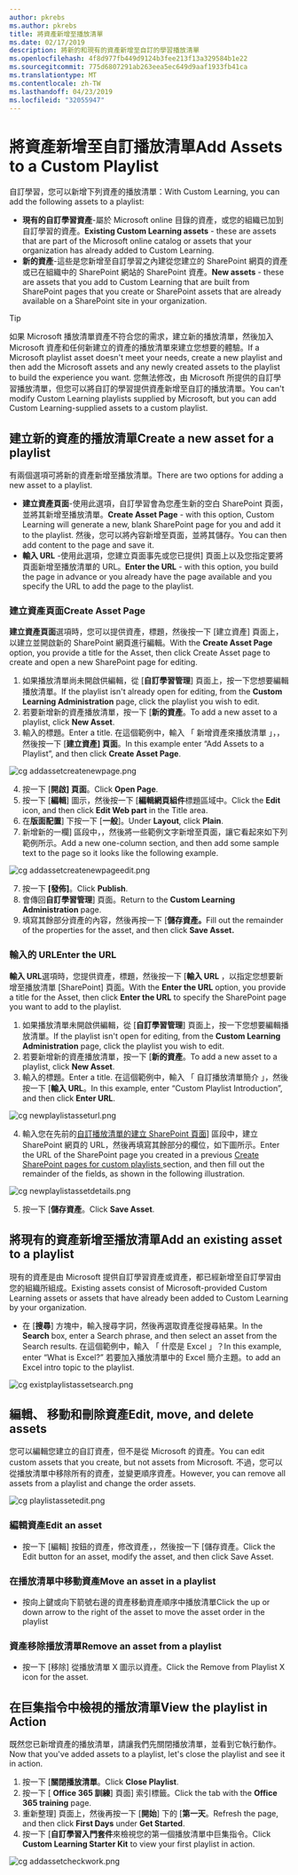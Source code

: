 ```yaml
---
author: pkrebs
ms.author: pkrebs
title: 將資產新增至播放清單
ms.date: 02/17/2019
description: 將新的和現有的資產新增至自訂的學習播放清單
ms.openlocfilehash: 4f8d977fb449d9124b3fee213f13a329584b1e22
ms.sourcegitcommit: 775d6807291ab263eea5ec649d9aaf1933fb41ca
ms.translationtype: MT
ms.contentlocale: zh-TW
ms.lasthandoff: 04/23/2019
ms.locfileid: "32055947"
---
```

# <a name="add-assets-to-a-custom-playlist"></a><span data-ttu-id="f6258-103">將資產新增至自訂播放清單</span><span class="sxs-lookup"><span data-stu-id="f6258-103">Add Assets to a Custom Playlist</span></span>

<span data-ttu-id="f6258-104">自訂學習，您可以新增下列資產的播放清單：</span><span class="sxs-lookup"><span data-stu-id="f6258-104">With Custom Learning, you can add the following assets to a playlist:</span></span>

- <span data-ttu-id="f6258-105">**現有的自訂學習資產**-屬於 Microsoft online 目錄的資產，或您的組織已加到自訂學習的資產。</span><span class="sxs-lookup"><span data-stu-id="f6258-105">**Existing Custom Learning assets** - these are assets that are part of the Microsoft online catalog or assets that your organization has already added to Custom Learning.</span></span>
- <span data-ttu-id="f6258-106">**新的資產**-這些是您新增至自訂學習之內建從您建立的 SharePoint 網頁的資產或已在組織中的 SharePoint 網站的 SharePoint 資產。</span><span class="sxs-lookup"><span data-stu-id="f6258-106">**New assets** - these are assets that you add to Custom Learning that are built from SharePoint pages that you create or SharePoint assets that are already available on a SharePoint site in your organization.</span></span> 

> [!TIP]
> <span data-ttu-id="f6258-107">如果 Microsoft 播放清單資產不符合您的需求，建立新的播放清單，然後加入 Microsoft 資產和任何新建立的資產的播放清單來建立您想要的體驗。</span><span class="sxs-lookup"><span data-stu-id="f6258-107">If a Microsoft playlist asset doesn't meet your needs, create a new playlist and then add the Microsoft assets and any newly created assets to the playlist to build the experience you want.</span></span> <span data-ttu-id="f6258-108">您無法修改，由 Microsoft 所提供的自訂學習播放清單，但您可以將自訂的學習提供資產新增至自訂的播放清單。</span><span class="sxs-lookup"><span data-stu-id="f6258-108">You can't modify Custom Learning playlists supplied by Microsoft, but you can add Custom Learning-supplied assets to a custom playlist.</span></span>   

## <a name="create-a-new-asset-for-a-playlist"></a><span data-ttu-id="f6258-109">建立新的資產的播放清單</span><span class="sxs-lookup"><span data-stu-id="f6258-109">Create a new asset for a playlist</span></span>

<span data-ttu-id="f6258-110">有兩個選項可將新的資產新增至播放清單。</span><span class="sxs-lookup"><span data-stu-id="f6258-110">There are two options for adding a new asset to a playlist.</span></span>

- <span data-ttu-id="f6258-111">**建立資產頁面**-使用此選項，自訂學習會為您產生新的空白 SharePoint 頁面，並將其新增至播放清單。</span><span class="sxs-lookup"><span data-stu-id="f6258-111">**Create Asset Page** - with this option, Custom Learning will generate a new,  blank SharePoint page for you and add it to the playlist.</span></span> <span data-ttu-id="f6258-112">然後，您可以將內容新增至頁面，並將其儲存。</span><span class="sxs-lookup"><span data-stu-id="f6258-112">You can then add content to the page and save it.</span></span>  
- <span data-ttu-id="f6258-113">**輸入 URL** -使用此選項，您建立頁面事先或您已提供] 頁面上以及您指定要將頁面新增至播放清單的 URL。</span><span class="sxs-lookup"><span data-stu-id="f6258-113">**Enter the URL** - with this option, you build the page in advance or you already have the page available and you specify the URL to add the page to the playlist.</span></span>

### <a name="create-asset-page"></a><span data-ttu-id="f6258-114">建立資產頁面</span><span class="sxs-lookup"><span data-stu-id="f6258-114">Create Asset Page</span></span> 
<span data-ttu-id="f6258-115">**建立資產頁面**選項時，您可以提供資產，標題，然後按一下 [建立資產] 頁面上，以建立並開啟新的 SharePoint 網頁進行編輯。</span><span class="sxs-lookup"><span data-stu-id="f6258-115">With the **Create Asset Page** option, you provide a title for the Asset, then click Create Asset page to create and open a new SharePoint page for editing.</span></span> 

1.  <span data-ttu-id="f6258-116">如果播放清單尚未開啟供編輯，從 [**自訂學習管理**] 頁面上，按一下您想要編輯播放清單。</span><span class="sxs-lookup"><span data-stu-id="f6258-116">If the playlist isn't already open for editing, from the **Custom Learning Administration** page, click the playlist you wish to edit.</span></span> 
2. <span data-ttu-id="f6258-117">若要新增新的資產播放清單，按一下 [**新的資產**。</span><span class="sxs-lookup"><span data-stu-id="f6258-117">To add a new asset to a playlist, click **New Asset**.</span></span> 
3. <span data-ttu-id="f6258-118">輸入的標題。</span><span class="sxs-lookup"><span data-stu-id="f6258-118">Enter a title.</span></span> <span data-ttu-id="f6258-119">在這個範例中，輸入 「 新增資產來播放清單 」，，然後按一下 [**建立資產] 頁面**。</span><span class="sxs-lookup"><span data-stu-id="f6258-119">In this example enter “Add Assets to a Playlist”, and then click **Create Asset Page**.</span></span>

![cg addassetcreatenewpage.png](media/cg-addassetcreatenewpage.png)

4. <span data-ttu-id="f6258-121">按一下 [**開啟] 頁面**。</span><span class="sxs-lookup"><span data-stu-id="f6258-121">Click **Open Page**.</span></span>
5. <span data-ttu-id="f6258-122">按一下 [**編輯**] 圖示，然後按一下 [**編輯網頁組件**標題區域中。</span><span class="sxs-lookup"><span data-stu-id="f6258-122">Click the **Edit** icon, and then click **Edit Web part** in the Title area.</span></span>
6. <span data-ttu-id="f6258-123">在**版面配置**] 下按一下 [**一般**]。</span><span class="sxs-lookup"><span data-stu-id="f6258-123">Under **Layout**, click **Plain**.</span></span> 
7. <span data-ttu-id="f6258-124">新增新的一欄] 區段中，，然後將一些範例文字新增至頁面，讓它看起來如下列範例所示。</span><span class="sxs-lookup"><span data-stu-id="f6258-124">Add a new one-column section, and then add some sample text to the page so it looks like the following example.</span></span> 

![cg addassetcreatenewpageedit.png](media/cg-addassetcreatenewpageedit.png)

7. <span data-ttu-id="f6258-126">按一下 **[發佈]**。</span><span class="sxs-lookup"><span data-stu-id="f6258-126">Click **Publish**.</span></span>
8. <span data-ttu-id="f6258-127">會傳回**自訂學習管理**] 頁面。</span><span class="sxs-lookup"><span data-stu-id="f6258-127">Return to the **Custom Learning Administration** page.</span></span> 
9. <span data-ttu-id="f6258-128">填寫其餘部分資產的內容，然後再按一下 [**儲存資產。**</span><span class="sxs-lookup"><span data-stu-id="f6258-128">Fill out the remainder of the properties for the asset, and then click **Save Asset.**</span></span>

### <a name="enter-the-url"></a><span data-ttu-id="f6258-129">輸入的 URL</span><span class="sxs-lookup"><span data-stu-id="f6258-129">Enter the URL</span></span>
<span data-ttu-id="f6258-130">**輸入 URL**選項時，您提供資產，標題，然後按一下 [**輸入 URL** ，以指定您想要新增至播放清單 [SharePoint] 頁面。</span><span class="sxs-lookup"><span data-stu-id="f6258-130">With the **Enter the URL** option, you provide a title for the Asset, then click **Enter the URL** to specify the SharePoint page you want to add to the playlist.</span></span> 

1.  <span data-ttu-id="f6258-131">如果播放清單未開啟供編輯，從 [**自訂學習管理**] 頁面上，按一下您想要編輯播放清單。</span><span class="sxs-lookup"><span data-stu-id="f6258-131">If the playlist isn't open for editing, from the **Custom Learning Administration** page, click the playlist you wish to edit.</span></span> 
2. <span data-ttu-id="f6258-132">若要新增新的資產播放清單，按一下 [**新的資產**。</span><span class="sxs-lookup"><span data-stu-id="f6258-132">To add a new asset to a playlist, click **New Asset**.</span></span> 
3. <span data-ttu-id="f6258-133">輸入的標題。</span><span class="sxs-lookup"><span data-stu-id="f6258-133">Enter a title.</span></span> <span data-ttu-id="f6258-134">在這個範例中，輸入 「 自訂播放清單簡介 」，然後按一下 [**輸入 URL**。</span><span class="sxs-lookup"><span data-stu-id="f6258-134">In this example, enter “Custom Playlist Introduction”, and then click **Enter URL**.</span></span> 

![cg newplaylistasseturl.png](media/cg-newplaylistasseturl.png)

4. <span data-ttu-id="f6258-136">輸入您在先前的[自訂播放清單的建立 SharePoint 頁面](custom_createnewpage.md)] 區段中，建立 SharePoint 網頁的 URL，然後再填寫其餘部分的欄位，如下圖所示。</span><span class="sxs-lookup"><span data-stu-id="f6258-136">Enter the URL of the SharePoint page you created in a previous [Create SharePoint pages for custom playlists ](custom_createnewpage.md) section, and then fill out the remainder of the fields, as shown in the following illustration.</span></span>

![cg newplaylistassetdetails.png](media/cg-newplaylistassetdetails.png)

5. <span data-ttu-id="f6258-138">按一下 [**儲存資產**。</span><span class="sxs-lookup"><span data-stu-id="f6258-138">Click **Save Asset**.</span></span> 

## <a name="add-an-existing-asset-to-a-playlist"></a><span data-ttu-id="f6258-139">將現有的資產新增至播放清單</span><span class="sxs-lookup"><span data-stu-id="f6258-139">Add an existing asset to a playlist</span></span>

<span data-ttu-id="f6258-140">現有的資產是由 Microsoft 提供自訂學習資產或資產，都已經新增至自訂學習由您的組織所組成。</span><span class="sxs-lookup"><span data-stu-id="f6258-140">Existing assets consist of Microsoft-provided Custom Learning assets or assets that have already been added to Custom Learning by your organization.</span></span> 

- <span data-ttu-id="f6258-141">在 [**搜尋**] 方塊中，輸入搜尋字詞，然後再選取資產從搜尋結果。</span><span class="sxs-lookup"><span data-stu-id="f6258-141">In the **Search** box, enter a Search phrase, and then select an asset from the Search results.</span></span> <span data-ttu-id="f6258-142">在這個範例中，輸入 「 什麼是 Excel 」？</span><span class="sxs-lookup"><span data-stu-id="f6258-142">In this example, enter “What is Excel?”</span></span> <span data-ttu-id="f6258-143">若要加入播放清單中的 Excel 簡介主題。</span><span class="sxs-lookup"><span data-stu-id="f6258-143">to add an Excel intro topic to the playlist.</span></span>

![cg existplaylistassetsearch.png](media/cg-existplaylistassetsearch.png)

## <a name="edit-move-and-delete-assets"></a><span data-ttu-id="f6258-145">編輯、 移動和刪除資產</span><span class="sxs-lookup"><span data-stu-id="f6258-145">Edit, move, and delete assets</span></span>
<span data-ttu-id="f6258-146">您可以編輯您建立的自訂資產，但不是從 Microsoft 的資產。</span><span class="sxs-lookup"><span data-stu-id="f6258-146">You can edit custom assets that you create, but not assets from Microsoft.</span></span> <span data-ttu-id="f6258-147">不過，您可以從播放清單中移除所有的資產，並變更順序資產。</span><span class="sxs-lookup"><span data-stu-id="f6258-147">However, you can remove all assets from a playlist and change the order assets.</span></span> 

![cg playlistassetedit.png](media/cg-playlistassetedit.png)

### <a name="edit-an-asset"></a><span data-ttu-id="f6258-149">編輯資產</span><span class="sxs-lookup"><span data-stu-id="f6258-149">Edit an asset</span></span>
- <span data-ttu-id="f6258-150">按一下 [編輯] 按鈕的資產，修改資產，，然後按一下 [儲存資產。</span><span class="sxs-lookup"><span data-stu-id="f6258-150">Click the Edit button for an asset, modify the asset, and then click Save Asset.</span></span> 

### <a name="move-an-asset-in-a-playlist"></a><span data-ttu-id="f6258-151">在播放清單中移動資產</span><span class="sxs-lookup"><span data-stu-id="f6258-151">Move an asset in a playlist</span></span>
- <span data-ttu-id="f6258-152">按向上鍵或向下箭號右邊的資產移動資產順序中播放清單</span><span class="sxs-lookup"><span data-stu-id="f6258-152">Click the up or down arrow to the right of the asset to move the asset order in the playlist</span></span>

### <a name="remove-an-asset-from-a-playlist"></a><span data-ttu-id="f6258-153">資產移除播放清單</span><span class="sxs-lookup"><span data-stu-id="f6258-153">Remove an asset from a playlist</span></span>
- <span data-ttu-id="f6258-154">按一下 [移除] 從播放清單 X 圖示以資產。</span><span class="sxs-lookup"><span data-stu-id="f6258-154">Click the Remove from Playlist X icon for the asset.</span></span> 

## <a name="view-the-playlist-in-action"></a><span data-ttu-id="f6258-155">在巨集指令中檢視的播放清單</span><span class="sxs-lookup"><span data-stu-id="f6258-155">View the playlist in Action</span></span>
<span data-ttu-id="f6258-156">既然您已新增資產的播放清單，請讓我們先關閉播放清單，並看到它執行動作。</span><span class="sxs-lookup"><span data-stu-id="f6258-156">Now that you've added assets to a playlist, let's close the playlist and see it in action.</span></span> 

1. <span data-ttu-id="f6258-157">按一下 [**關閉播放清單**。</span><span class="sxs-lookup"><span data-stu-id="f6258-157">Click **Close Playlist**.</span></span>
2. <span data-ttu-id="f6258-158">按一下 [ **Office 365 訓練**] 頁面] 索引標籤。</span><span class="sxs-lookup"><span data-stu-id="f6258-158">Click the tab with the **Office 365 training** page.</span></span>
3. <span data-ttu-id="f6258-159">重新整理] 頁面上，然後再按一下 [**開始**] 下的 [**第一天**。</span><span class="sxs-lookup"><span data-stu-id="f6258-159">Refresh the page, and then click **First Days** under **Get Started**.</span></span>
4. <span data-ttu-id="f6258-160">按一下 [**自訂學習入門套件**來檢視您的第一個播放清單中巨集指令。</span><span class="sxs-lookup"><span data-stu-id="f6258-160">Click **Custom Learning Starter Kit** to view your first playlist in action.</span></span> 

![cg addassetcheckwork.png](media/cg-addassetcheckwork.png)